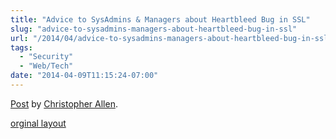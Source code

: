 ```yaml
---
title: "Advice to SysAdmins & Managers about Heartbleed Bug in SSL"
slug: "advice-to-sysadmins-managers-about-heartbleed-bug-in-ssl"
url: "/2014/04/advice-to-sysadmins-managers-about-heartbleed-bug-in-ssl.html"
tags:
  - "Security"
  - "Web/Tech"
date: "2014-04-09T11:15:24-07:00"
---
```

<div id="fb-root"></div> <script id="facebook-jssdk" src="//connect.facebook.net/en_US/all.js#xfbml=1"></script>
<div class="fb-post" data-href="https://www.facebook.com/ChristopherRayAllen/posts/10152340021285540" data-width="600"><div class="fb-xfbml-parse-ignore"><a href="https://www.facebook.com/ChristopherRayAllen/posts/10152340021285540">Post</a> by <a href="https://www.facebook.com/ChristopherRayAllen">Christopher Allen</a>.</div></div>
<p class="previous"><a href="/previous/2014/04/advice-to-sysadmins-managers-about-heartbleed-bug-in-ssl.html" rel="syndication">orginal layout</a></p>
